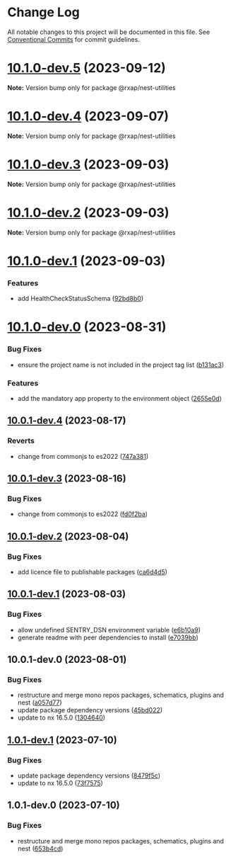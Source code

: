 # Change Log

All notable changes to this project will be documented in this file.
See [Conventional Commits](https://conventionalcommits.org) for commit guidelines.

# [10.1.0-dev.5](https://gitlab.com/rxap/packages/compare/@rxap/nest-utilities@10.1.0-dev.4...@rxap/nest-utilities@10.1.0-dev.5) (2023-09-12)

**Note:** Version bump only for package @rxap/nest-utilities

# [10.1.0-dev.4](https://gitlab.com/rxap/packages/compare/@rxap/nest-utilities@10.1.0-dev.3...@rxap/nest-utilities@10.1.0-dev.4) (2023-09-07)

**Note:** Version bump only for package @rxap/nest-utilities

# [10.1.0-dev.3](https://gitlab.com/rxap/packages/compare/@rxap/nest-utilities@10.1.0-dev.2...@rxap/nest-utilities@10.1.0-dev.3) (2023-09-03)

**Note:** Version bump only for package @rxap/nest-utilities

# [10.1.0-dev.2](https://gitlab.com/rxap/packages/compare/@rxap/nest-utilities@10.1.0-dev.1...@rxap/nest-utilities@10.1.0-dev.2) (2023-09-03)

**Note:** Version bump only for package @rxap/nest-utilities

# [10.1.0-dev.1](https://gitlab.com/rxap/packages/compare/@rxap/nest-utilities@10.1.0-dev.0...@rxap/nest-utilities@10.1.0-dev.1) (2023-09-03)

### Features

- add HealthCheckStatusSchema ([92bd8b0](https://gitlab.com/rxap/packages/commit/92bd8b0b0a1df31bf031b56efc6fa37d10fcc970))

# [10.1.0-dev.0](https://gitlab.com/rxap/packages/compare/@rxap/nest-utilities@10.0.1-dev.4...@rxap/nest-utilities@10.1.0-dev.0) (2023-08-31)

### Bug Fixes

- ensure the project name is not included in the project tag list ([b131ac3](https://gitlab.com/rxap/packages/commit/b131ac3bd92b3b8799d62f15bbd30a1997d7c753))

### Features

- add the mandatory app property to the environment object ([2655e0d](https://gitlab.com/rxap/packages/commit/2655e0d5449949a67b38044d34e6180f22ffc9c1))

## [10.0.1-dev.4](https://gitlab.com/rxap/packages/compare/@rxap/nest-utilities@10.0.1-dev.3...@rxap/nest-utilities@10.0.1-dev.4) (2023-08-17)

### Reverts

- change from commonjs to es2022 ([747a381](https://gitlab.com/rxap/packages/commit/747a381a090f0a276cf363da61bb19ed0c9cb5b7))

## [10.0.1-dev.3](https://gitlab.com/rxap/packages/compare/@rxap/nest-utilities@10.0.1-dev.2...@rxap/nest-utilities@10.0.1-dev.3) (2023-08-16)

### Bug Fixes

- change from commonjs to es2022 ([fd0f2ba](https://gitlab.com/rxap/packages/commit/fd0f2bae24eae7c854e96f630076cd5598c30be6))

## [10.0.1-dev.2](https://gitlab.com/rxap/packages/compare/@rxap/nest-utilities@10.0.1-dev.1...@rxap/nest-utilities@10.0.1-dev.2) (2023-08-04)

### Bug Fixes

- add licence file to publishable packages ([ca6d4d5](https://gitlab.com/rxap/packages/commit/ca6d4d509a743b89bad5ed7ae935d3007231705a))

## [10.0.1-dev.1](https://gitlab.com/rxap/packages/compare/@rxap/nest-utilities@10.0.1-dev.0...@rxap/nest-utilities@10.0.1-dev.1) (2023-08-03)

### Bug Fixes

- allow undefined SENTRY_DSN environment variable ([e6b10a9](https://gitlab.com/rxap/packages/commit/e6b10a91f619f2debe658c4b94a4be4d8cb77ef5))
- generate readme with peer dependencies to install ([e7039bb](https://gitlab.com/rxap/packages/commit/e7039bb5e86ffeadfe7cc92d5fc71d32f8efb4fb))

## 10.0.1-dev.0 (2023-08-01)

### Bug Fixes

- restructure and merge mono repos packages, schematics, plugins and nest ([a057d77](https://gitlab.com/rxap/packages/commit/a057d77ca2acf9426a03a497da8532f8a2fe2c86))
- update package dependency versions ([45bd022](https://gitlab.com/rxap/packages/commit/45bd022d755c0c11f7d0bcc76d26b39928007941))
- update to nx 16.5.0 ([1304640](https://gitlab.com/rxap/packages/commit/1304640641e351aef07bc4a2eaff339fcce6ec99))

## [1.0.1-dev.1](https://gitlab.com/rxap/packages/compare/@rxap/nest-utilities@1.0.1-dev.0...@rxap/nest-utilities@1.0.1-dev.1) (2023-07-10)

### Bug Fixes

- update package dependency versions ([8479f5c](https://gitlab.com/rxap/packages/commit/8479f5c405a885cc0f300cec6156584e4c65d59c))
- update to nx 16.5.0 ([73f7575](https://gitlab.com/rxap/packages/commit/73f7575ba378b8b03d2a2646f1761c01b16a6e09))

## 1.0.1-dev.0 (2023-07-10)

### Bug Fixes

- restructure and merge mono repos packages, schematics, plugins and nest ([653b4cd](https://gitlab.com/rxap/packages/commit/653b4cd39fc92d322df9b3959651fea0aa6079da))
